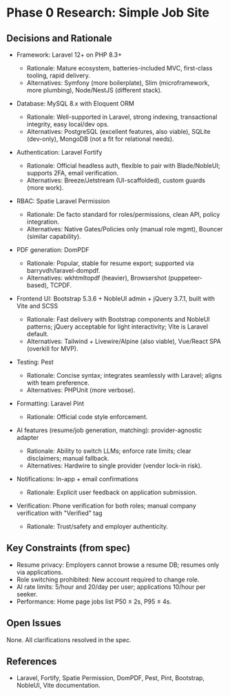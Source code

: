 # Phase 0 Research: Simple Job Site

## Decisions and Rationale

- Framework: Laravel 12+ on PHP 8.3+
  - Rationale: Mature ecosystem, batteries-included MVC, first-class tooling, rapid delivery.
  - Alternatives: Symfony (more boilerplate), Slim (microframework, more plumbing), Node/NestJS (different stack).

- Database: MySQL 8.x with Eloquent ORM
  - Rationale: Well-supported in Laravel, strong indexing, transactional integrity, easy local/dev ops.
  - Alternatives: PostgreSQL (excellent features, also viable), SQLite (dev-only), MongoDB (not a fit for relational needs).

- Authentication: Laravel Fortify
  - Rationale: Official headless auth, flexible to pair with Blade/NobleUI; supports 2FA, email verification.
  - Alternatives: Breeze/Jetstream (UI-scaffolded), custom guards (more work).

- RBAC: Spatie Laravel Permission
  - Rationale: De facto standard for roles/permissions, clean API, policy integration.
  - Alternatives: Native Gates/Policies only (manual role mgmt), Bouncer (similar capability).

- PDF generation: DomPDF
  - Rationale: Popular, stable for resume export; supported via barryvdh/laravel-dompdf.
  - Alternatives: wkhtmltopdf (heavier), Browsershot (puppeteer-based), TCPDF.

- Frontend UI: Bootstrap 5.3.6 + NobleUI admin + jQuery 3.7.1, built with Vite and SCSS
  - Rationale: Fast delivery with Bootstrap components and NobleUI patterns; jQuery acceptable for light interactivity; Vite is Laravel default.
  - Alternatives: Tailwind + Livewire/Alpine (also viable), Vue/React SPA (overkill for MVP).

- Testing: Pest
  - Rationale: Concise syntax; integrates seamlessly with Laravel; aligns with team preference.
  - Alternatives: PHPUnit (more verbose). 

- Formatting: Laravel Pint
  - Rationale: Official code style enforcement.

- AI features (resume/job generation, matching): provider-agnostic adapter
  - Rationale: Ability to switch LLMs; enforce rate limits; clear disclaimers; manual fallback.
  - Alternatives: Hardwire to single provider (vendor lock-in risk).

- Notifications: In-app + email confirmations
  - Rationale: Explicit user feedback on application submission.

- Verification: Phone verification for both roles; manual company verification with "Verified" tag
  - Rationale: Trust/safety and employer authenticity.

## Key Constraints (from spec)
- Resume privacy: Employers cannot browse a resume DB; resumes only via applications.
- Role switching prohibited: New account required to change role.
- AI rate limits: 5/hour and 20/day per user; applications 10/hour per seeker.
- Performance: Home page jobs list P50 ≤ 2s, P95 ≤ 4s.

## Open Issues
None. All clarifications resolved in the spec.

## References
- Laravel, Fortify, Spatie Permission, DomPDF, Pest, Pint, Bootstrap, NobleUI, Vite documentation.



